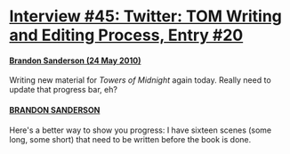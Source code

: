 # [Interview #45: Twitter: TOM Writing and Editing Process, Entry #20](https://www.theoryland.com/intvmain.php?i=45#20)

#### [Brandon Sanderson (24 May 2010)](http://twitter.com/BrandonSandrson/status/14648390472)

Writing new material for
*Towers of Midnight*
again today. Really need to update that progress bar, eh?

#### [BRANDON SANDERSON](http://twitter.com/BrandonSandrson/status/14648491374)

Here's a better way to show you progress: I have sixteen scenes (some long, some short) that need to be written before the book is done.

